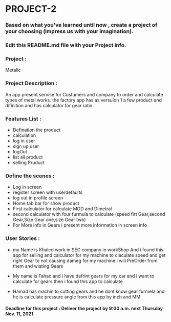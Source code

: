 # PROJECT-2

### Based on what you’ve learned until now , create a project of your choosing (impress us with your imagination).
### Edit this README.md file with your Project info.


### Project : 
Metalic


### Project Description :
An app present servise for Custumers and company to order and calculate types of metal works. the factory app has as versuion 1 a few product and difinition  and has calculator for gear ratio 

### Features List :
- Defination the product
- calculation
- log in user 
- sign up user 
- logOut
- list all product 
- selling Pruduct 


### Define the scenes :
- Log in screen 
- register screen with userdefaults
- log out in profile screen 
- Home tab bar for show product 
- First calculator for calculate MOD and Dimetral 
- second calculator with four furmula to calculate (speed firt Gear,second Gear,Size Gear one,size Gear two)
- For More info in Gears i present more information in screen info 



### User Stories :
- my Name is Khaled work in SEC company in workShop And i found this app for selling and calculator for my machine 
to claculate speed and get right Gear to not causing dameg for my machine i will PreOrder from them and wiating Gears

- My name is Fahad and i have defrint gears for my car and i want to calculate for gears then i found this app to calculate 

- Hamad has machin to cutting gears and he dont know gear furmela and he is calculate pressure angle from this app 
by inch and MM   




#### Deadline for this project :  Deliver the project by 9:00 a.m. next Thursday Nov. 11, 2021 
